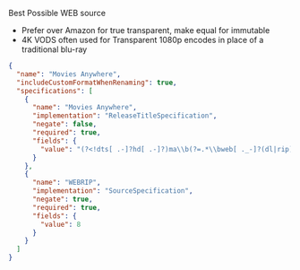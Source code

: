 Best Possible WEB source
- Prefer over Amazon for true transparent, make equal for immutable
- 4K VODS often used for Transparent 1080p encodes in place of a traditional blu-ray

```json
{
  "name": "Movies Anywhere",
  "includeCustomFormatWhenRenaming": true,
  "specifications": [
    {
      "name": "Movies Anywhere",
      "implementation": "ReleaseTitleSpecification",
      "negate": false,
      "required": true,
      "fields": {
        "value": "(?<!dts[ .-]?hd[ .-]?)ma\\b(?=.*\\bweb[ ._-]?(dl|rip)\\b)"
      }
    },
    {
      "name": "WEBRIP",
      "implementation": "SourceSpecification",
      "negate": true,
      "required": true,
      "fields": {
        "value": 8
      }
    }
  ]
}
```

